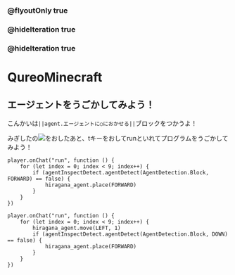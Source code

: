 ### @flyoutOnly true
### @hideIteration true
### @hideIteration true
# QureoMinecraft

## エージェントをうごかしてみよう！

こんかいは``||agent.エージェントに○におかせる||``ブロックをつかうよ！

みぎしたの![](https://raw.githubusercontent.com/camp-minecraft/TechkidsCampTutorial/master/images/playbutton.png)をおしたあと、tキーをおしてrunといれてプログラムをうごかしてみよう！
```template
player.onChat("run", function () {
    for (let index = 0; index < 9; index++) {
        if (agentInspectDetect.agentDetect(AgentDetection.Block, FORWARD) == false) {
            hiragana_agent.place(FORWARD)
        }
    }
})
```
```ghost
player.onChat("run", function () {
    for (let index = 0; index < 9; index++) {
        hiragana_agent.move(LEFT, 1)
        if (agentInspectDetect.agentDetect(AgentDetection.Block, DOWN) == false) {
            hiragana_agent.place(FORWARD)
        }
    }
})
```